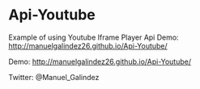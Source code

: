 # Api-Youtube
Example of using Youtube Iframe Player Api Demo: http://manuelgalindez26.github.io/Api-Youtube/

Demo: http://manuelgalindez26.github.io/Api-Youtube/

Twitter: @Manuel_Galindez
